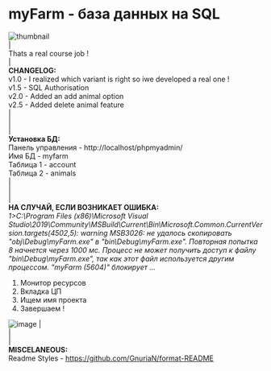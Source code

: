 # myFarm - база данных на SQL
![thumbnail](https://user-images.githubusercontent.com/28227386/148646086-6e06c144-5b8e-49e2-b3a2-a4de827ed086.png)                     
|              
Thats a real course job !   
|                 
**CHANGELOG:**                      
v1.0 - I realized which variant is right so iwe developed a real one !                   
v1.5 - SQL Authorisation              
v2.0 - Added an add animal option              
v2.5 - Added delete animal feature                     
|                          
|                  
|                                       
**Установка БД:**               
Панель управления - http://localhost/phpmyadmin/                  
Имя БД - myfarm                              
Таблица 1 - account                        
Таблица 2 - animals                  
|                          
|                  
|                                       
**НА СЛУЧАЙ, ЕСЛИ ВОЗНИКАЕТ ОШИБКА:**              
*1>C:\Program Files (x86)\Microsoft Visual Studio\2019\Community\MSBuild\Current\Bin\Microsoft.Common.CurrentVersion.targets(4502,5): warning MSB3026: не удалось скопировать "obj\Debug\myFarm.exe" в "bin\Debug\myFarm.exe". Повторная попытка 8 начнется через 1000 мс. Процесс не может получить доступ к файлу "bin\Debug\myFarm.exe", так как этот файл используется другим процессом. "myFarm (5604)" блокирует ...*                  
1) Монитор ресурсов                   
2) Вкладка ЦП            
3) Ищем имя проекта              
4) Завершаем !  
               
![image](https://user-images.githubusercontent.com/28227386/148645129-877c5d01-b4ee-41fe-9a52-1fb2d80e6fa5.png)
|                 
|                 
|                  
**MISCELANEOUS:**              
Readme Styles - https://github.com/GnuriaN/format-README

